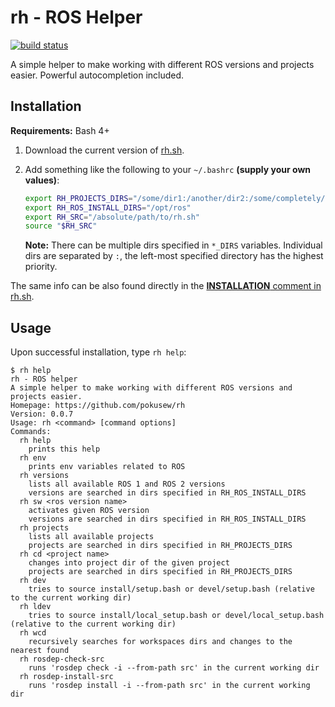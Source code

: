 # rh - ROS Helper

[![build status](https://img.shields.io/github/workflow/status/pokusew/rh/CI?logo=github)](https://github.com/pokusew/rh/actions?query=workflow%3ACI)

A simple helper to make working with different ROS versions and projects easier.
Powerful autocompletion included.


## Installation

**Requirements:** Bash 4+

1. Download the current version of [rh.sh](https://raw.githubusercontent.com/pokusew/rh/master/rh.sh).

2. Add something like the following to your `~/.bashrc` **(supply your own values)**:
    ```bash
    export RH_PROJECTS_DIRS="/some/dir1:/another/dir2:/some/completely/different/dir3"
    export RH_ROS_INSTALL_DIRS="/opt/ros"
    export RH_SRC="/absolute/path/to/rh.sh"
    source "$RH_SRC"
    ```
    **Note:** There can be multiple dirs specified in `*_DIRS` variables.
    Individual dirs are separated by `:`, the left-most specified directory has the highest priority.

The same info can be also found directly in the [**INSTALLATION** comment in rh.sh](./rh.sh#L5).


## Usage

Upon successful installation, type `rh help`:

```
$ rh help
rh - ROS helper
A simple helper to make working with different ROS versions and projects easier.
Homepage: https://github.com/pokusew/rh
Version: 0.0.7
Usage: rh <command> [command options]
Commands:
  rh help
    prints this help
  rh env
    prints env variables related to ROS
  rh versions
    lists all available ROS 1 and ROS 2 versions
    versions are searched in dirs specified in RH_ROS_INSTALL_DIRS
  rh sw <ros version name>
    activates given ROS version
    versions are searched in dirs specified in RH_ROS_INSTALL_DIRS
  rh projects
    lists all available projects
    projects are searched in dirs specified in RH_PROJECTS_DIRS
  rh cd <project name>
    changes into project dir of the given project
    projects are searched in dirs specified in RH_PROJECTS_DIRS
  rh dev
    tries to source install/setup.bash or devel/setup.bash (relative to the current working dir)
  rh ldev
    tries to source install/local_setup.bash or devel/local_setup.bash (relative to the current working dir)
  rh wcd
    recursively searches for workspaces dirs and changes to the nearest found
  rh rosdep-check-src
    runs 'rosdep check -i --from-path src' in the current working dir
  rh rosdep-install-src
    runs 'rosdep install -i --from-path src' in the current working dir
```
